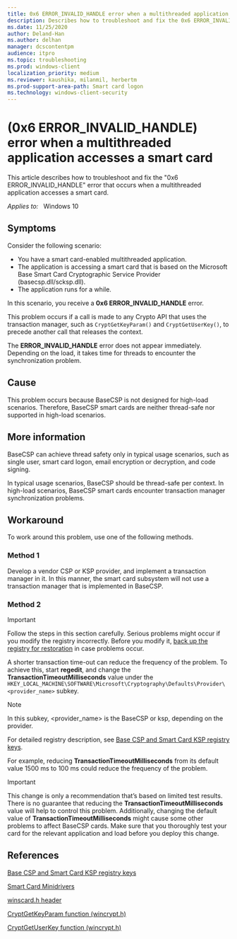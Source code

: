 ```yaml
---
title: 0x6 ERROR_INVALID_HANDLE error when a multithreaded application accesses a smart card
description: Describes how to troubleshoot and fix the 0x6 ERROR_INVALID_HANDLE error, which occurs when a multithreaded application accesses a smart card.
ms.date: 11/25/2020
author: Deland-Han
ms.author: delhan
manager: dcscontentpm
audience: itpro
ms.topic: troubleshooting
ms.prod: windows-client
localization_priority: medium
ms.reviewer: kaushika, milanmil, herbertm
ms.prod-support-area-path: Smart card logon
ms.technology: windows-client-security
---
```

# (0x6 ERROR_INVALID_HANDLE) error when a multithreaded application accesses a smart card

This article describes how to troubleshoot and fix the "0x6 ERROR_INVALID_HANDLE" error that occurs when a multithreaded application accesses a smart card.

_Applies to:_ &nbsp; Windows 10

## Symptoms

Consider the following scenario:

- You have a smart card-enabled multithreaded application.
- The application is accessing a smart card that is based on the Microsoft Base Smart Card Cryptographic Service Provider (basecsp.dll/scksp.dll).
- The application runs for a while.

In this scenario, you receive a **0x6 ERROR_INVALID_HANDLE** error.

This problem occurs if a call is made to any Crypto API that uses the transaction manager, such as `CryptGetKeyParam()` and `CryptGetUserKey()`, to precede another call that releases the context.

The **ERROR_INVALID_HANDLE** error does not appear immediately. Depending on the load, it takes time for threads to encounter the synchronization problem.

## Cause

This problem occurs because BaseCSP is not designed for high-load scenarios. Therefore, BaseCSP smart cards are neither thread-safe nor supported in high-load scenarios.

## More information

BaseCSP can achieve thread safety only in typical usage scenarios, such as single user, smart card logon, email encryption or decryption, and code signing.

In typical usage scenarios, BaseCSP should be thread-safe per context. In high-load scenarios, BaseCSP smart cards encounter transaction manager synchronization problems.

## Workaround

To work around this problem, use one of the following methods.

### Method 1

Develop a vendor CSP or KSP provider, and implement a transaction manager in it. In this manner, the smart card subsystem will not use a transaction manager that is implemented in BaseCSP.

### Method 2

> [!IMPORTANT]
> Follow the steps in this section carefully. Serious problems might occur if you modify the registry incorrectly. Before you modify it, [back up the registry for restoration](https://support.microsoft.com/help/322756) in case problems occur.

A shorter transaction time-out can reduce the frequency of the problem. To achieve this, start **regedit**, and change the **TransactionTimeoutMilliseconds** value under the `HKEY_LOCAL_MACHINE\SOFTWARE\Microsoft\Cryptography\Defaults\Provider\<provider_name>` subkey.

> [!Note]
> In this subkey, \<provider_name\> is the BaseCSP or ksp, depending on the provider.

For detailed registry description, see [Base CSP and Smart Card KSP registry keys](/windows/security/identity-protection/smart-cards/smart-card-group-policy-and-registry-settings#base-csp-and-smart-card-ksp-registry-keys).

For example, reducing **TransactionTimeoutMilliseconds** from its default value 1500 ms to 100 ms could reduce the frequency of the problem.

> [!IMPORTANT]
> This change is only a recommendation that’s based on limited test results. There is no guarantee that reducing the **TransactionTimeoutMilliseconds** value will help to control this problem. Additionally, changing the default value of **TransactionTimeoutMilliseconds** might cause some other problems to affect BaseCSP cards. Make sure that you thoroughly test your card for the relevant application and load before you deploy this change.

## References

[Base CSP and Smart Card KSP registry keys](/windows/security/identity-protection/smart-cards/smart-card-group-policy-and-registry-settings#base-csp-and-smart-card-ksp-registry-keys)

[Smart Card Minidrivers](/windows-hardware/drivers/smartcard/smart-card-minidrivers)

[winscard.h header](/windows/win32/api/winscard/)

[CryptGetKeyParam function (wincrypt.h)](/windows/win32/api/wincrypt/nf-wincrypt-cryptgetkeyparam)

[CryptGetUserKey function (wincrypt.h)](/windows/win32/api/wincrypt/nf-wincrypt-cryptgetuserkey)
